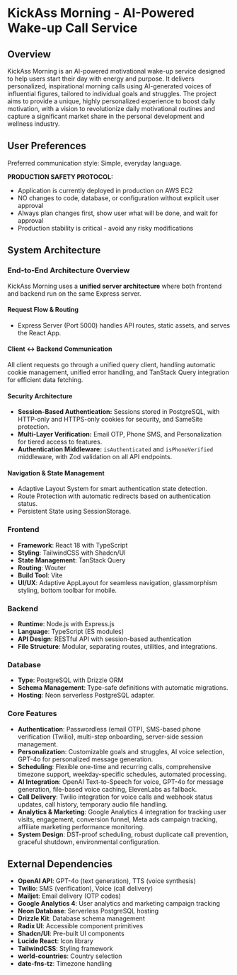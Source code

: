 # KickAss Morning - AI-Powered Wake-up Call Service

## Overview
KickAss Morning is an AI-powered motivational wake-up service designed to help users start their day with energy and purpose. It delivers personalized, inspirational morning calls using AI-generated voices of influential figures, tailored to individual goals and struggles. The project aims to provide a unique, highly personalized experience to boost daily motivation, with a vision to revolutionize daily motivational routines and capture a significant market share in the personal development and wellness industry.

## User Preferences
Preferred communication style: Simple, everyday language.

**PRODUCTION SAFETY PROTOCOL:**
- Application is currently deployed in production on AWS EC2
- NO changes to code, database, or configuration without explicit user approval
- Always plan changes first, show user what will be done, and wait for approval
- Production stability is critical - avoid any risky modifications

## System Architecture

### End-to-End Architecture Overview
KickAss Morning uses a **unified server architecture** where both frontend and backend run on the same Express server.

#### Request Flow & Routing
- Express Server (Port 5000) handles API routes, static assets, and serves the React App.

#### Client ↔ Backend Communication
All client requests go through a unified query client, handling automatic cookie management, unified error handling, and TanStack Query integration for efficient data fetching.

#### Security Architecture
- **Session-Based Authentication:** Sessions stored in PostgreSQL, with HTTP-only and HTTPS-only cookies for security, and SameSite protection.
- **Multi-Layer Verification:** Email OTP, Phone SMS, and Personalization for tiered access to features.
- **Authentication Middleware:** `isAuthenticated` and `isPhoneVerified` middleware, with Zod validation on all API endpoints.

#### Navigation & State Management
- Adaptive Layout System for smart authentication state detection.
- Route Protection with automatic redirects based on authentication status.
- Persistent State using SessionStorage.

### Frontend
- **Framework**: React 18 with TypeScript
- **Styling**: TailwindCSS with Shadcn/UI
- **State Management**: TanStack Query
- **Routing**: Wouter
- **Build Tool**: Vite
- **UI/UX**: Adaptive AppLayout for seamless navigation, glassmorphism styling, bottom toolbar for mobile.

### Backend
- **Runtime**: Node.js with Express.js
- **Language**: TypeScript (ES modules)
- **API Design**: RESTful API with session-based authentication
- **File Structure**: Modular, separating routes, utilities, and integrations.

### Database
- **Type**: PostgreSQL with Drizzle ORM
- **Schema Management**: Type-safe definitions with automatic migrations.
- **Hosting**: Neon serverless PostgreSQL adapter.

### Core Features
- **Authentication**: Passwordless (email OTP), SMS-based phone verification (Twilio), multi-step onboarding, server-side session management.
- **Personalization**: Customizable goals and struggles, AI voice selection, GPT-4o for personalized message generation.
- **Scheduling**: Flexible one-time and recurring calls, comprehensive timezone support, weekday-specific schedules, automated processing.
- **AI Integration**: OpenAI Text-to-Speech for voice, GPT-4o for message generation, file-based voice caching, ElevenLabs as fallback.
- **Call Delivery**: Twilio integration for voice calls and webhook status updates, call history, temporary audio file handling.
- **Analytics & Marketing**: Google Analytics 4 integration for tracking user visits, engagement, conversion funnel, Meta ads campaign tracking, affiliate marketing performance monitoring.
- **System Design**: DST-proof scheduling, robust duplicate call prevention, graceful shutdown, environmental configuration.

## External Dependencies
- **OpenAI API**: GPT-4o (text generation), TTS (voice synthesis)
- **Twilio**: SMS (verification), Voice (call delivery)
- **Mailjet**: Email delivery (OTP codes)
- **Google Analytics 4**: User analytics and marketing campaign tracking
- **Neon Database**: Serverless PostgreSQL hosting
- **Drizzle Kit**: Database schema management
- **Radix UI**: Accessible component primitives
- **Shadcn/UI**: Pre-built UI components
- **Lucide React**: Icon library
- **TailwindCSS**: Styling framework
- **world-countries**: Country selection
- **date-fns-tz**: Timezone handling